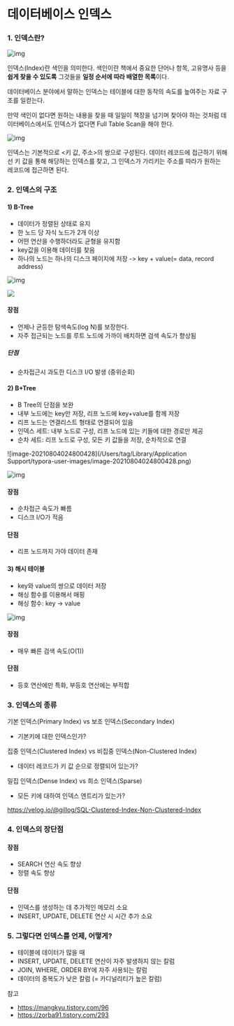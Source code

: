 # 데이터베이스 인덱스

### 1. 인덱스란?

![img](https://dimg.donga.com/wps/NEWS/IMAGE/2017/11/06/87121695.1.jpg)

인덱스(Index)란 색인을 의미한다. 색인이란 책에서 중요한 단어나 항목, 고유명사 등을 **쉽게 찾을 수 있도록** 그것들을 **일정 순서에 따라 배열한 목록**이다.

데이터베이스 분야에서 말하는 인덱스는 테이블에 대한 동작의 속도를 높여주는 자료 구조를 일컫는다. 

만약 색인이 없다면 원하는 내용을 찾을 때 일일이 책장을 넘기며 찾아야 하는 것처럼 데이터베이스에서도 인덱스가 없다면 Full Table Scan을 해야 한다. 



![img](https://blog.kakaocdn.net/dn/cBQD97/btqKRtpm2pl/rmo7jTbiiE9tsSQsUg0JPK/img.png)

인덱스는 기본적으로 <키 값, 주소>의 쌍으로 구성된다. 데이터 레코드에 접근하기 위해선 키 값을 통해 해당하는 인덱스를 찾고, 그 인덱스가 가리키는 주소를 따라가 원하는 레코드에 접근하면 된다.



### 2. 인덱스의 구조

#### 1) B-Tree

- 데이터가 정렬된 상태로 유지
- 한 노드 당 자식 노드가 2개 이상
- 어떤 연산을 수행하더라도 균형을 유지함
- key값을 이용해 데이터를 찾음
- 하나의 노드는 하나의 디스크 페이지에 저장 -> key + value(= data, record address)

![img](https://blog.kakaocdn.net/dn/cikell/btqBRvDU1xF/CdIhvg8XEhHKaP23vE4Ju1/img.jpg)

![](http://wiki.gurubee.net/download/attachments/1507450/b_tree_uniqe_scan.JPG)

#### 장점 

- 언제나 균등한 탐색속도(log N)를 보장한다.
- 자주 접근되는 노드를 루트 노드에 가까이 배치하면 검색 속도가 향상됨

##### 단점

- 순차접근시 과도한 디스크 I/O 발생 (중위순회)



#### 2) B+Tree

- B Tree의 단점을 보완
- 내부 노드에는 key만 저장, 리프 노드에 key+value를 함께 저장
- 리프 노드는 연결리스트 형태로 연결되어 있음
- 인덱스 세트: 내부 노드로 구성, 리프 노드에 있는 키들에 대한 경로만 제공
- 순차 세트: 리프 노드로 구성, 모든 키 값들을 저장, 순차적으로 연결



![image-20210804024800428](/Users/tag/Library/Application Support/typora-user-images/image-20210804024800428.png)

![img](https://blog.kakaocdn.net/dn/Cbs9b/btqBVf7DVW2/8JOOKlHiwkoTsqbvbTt7R1/img.png)

#### 장점

- 순차접근 속도가 빠름
- 디스크 I/O가 적음

#### 단점

- 리프 노드까지 가야 데이터 존재 



#### 3) 해시 테이블

- key와 value의 쌍으로 데이터 저장
- 해싱 함수를 이용해서 매핑
- 해싱 함수: key -> value

![img](https://blog.kakaocdn.net/dn/RpMoO/btqKMzdg9TX/XYkGt2kqE0hr9rqhHx3o3K/img.png)

#### 장점

- 매우 빠른 검색 속도(O(1))

#### 단점

- 등호 연산에만 특화, 부등호 연산에는 부적합



### 3. 인덱스의 종류

기본 인덱스(Primary Index) vs 보조 인덱스(Secondary Index)

- 기본키에 대한 인덱스인가?

집중 인덱스(Clustered Index) vs 비집중 인덱스(Non-Clustered Index)

- 데이터 레코드가 키 값 순으로 정렬되어 있는가?

밀집 인덱스(Dense Index) vs 희소 인덱스(Sparse)

- 모든 키에 대하여 인덱스 엔트리가 있는가?

https://velog.io/@gillog/SQL-Clustered-Index-Non-Clustered-Index



### 4. 인덱스의 장단점

#### 장점

- SEARCH 연산 속도 향상
- 정렬 속도 향상

#### 단점

- 인덱스를 생성하는 데 추가적인 메모리 소요
- INSERT, UPDATE, DELETE 연산 시 시간 추가 소요



### 5. 그렇다면 인덱스를 언제, 어떻게?

- 테이블에 데이터가 많을 때
- INSERT, UPDATE, DELETE 연산이 자주 발생하지 않는 칼럼
- JOIN, WHERE, ORDER BY에 자주 사용되는 칼럼
- 데이터의 중복도가 낮은 칼럼 (= 카디널리티가 높은 칼럼)



참고

- https://mangkyu.tistory.com/96
- https://zorba91.tistory.com/293



